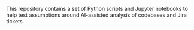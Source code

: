 This repository contains a set of Python scripts and Jupyter notebooks to help test assumptions around AI-assisted analysis of codebases and Jira tickets.
